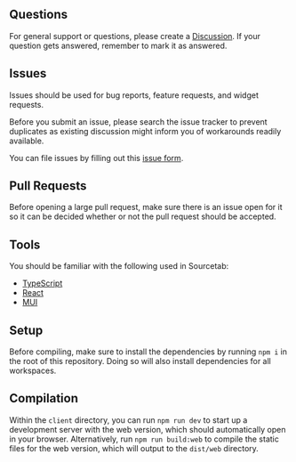 ## Questions

For general support or questions, please create a [Discussion](https://github.com/sourcetab/sourcetab/discussions/new). If your question gets answered, remember to mark it as answered.

## Issues

Issues should be used for bug reports, feature requests, and widget requests.

Before you submit an issue, please search the issue tracker to prevent duplicates as existing discussion might inform you of workarounds readily available.

You can file issues by filling out this [issue form](https://github.com/sourcetab/sourcetab/issues/new/choose).

## Pull Requests

Before opening a large pull request, make sure there is an issue open for it so it can be decided whether or not the pull request should be accepted.

## Tools

You should be familiar with the following used in Sourcetab:

- [TypeScript](https://www.typescriptlang.org)
- [React](https://reactjs.org)
- [MUI](https://mui.com)

## Setup

Before compiling, make sure to install the dependencies by running `npm i` in the root of this repository. Doing so will also install dependencies for all workspaces.

## Compilation

Within the `client` directory, you can run `npm run dev` to start up a development server with the web version, which should automatically open in your browser. Alternatively, run `npm run build:web` to compile the static files for the web version, which will output to the `dist/web` directory.
